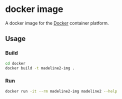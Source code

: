 # docker image

A docker image for the [Docker](https://www.docker.com/) container platform.

## Usage

### Build

```bash
cd docker
docker build -t madeline2-img .
```

### Run

```bash
docker run -it --rm madeline2-img madeline2 --help
```